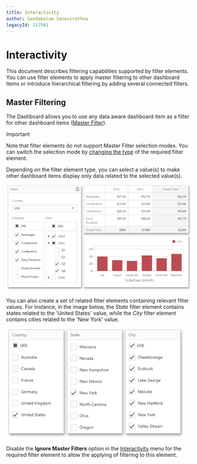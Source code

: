 ```yaml
---
title: Interactivity
author: Sandakelum Senevirathna
legacyId: 117561
---
```

# Interactivity
This document describes filtering capabilities supported by filter elements. You can use filter elements to apply master filtering to other dashboard items or introduce hierarchical filtering by adding several connected filters.

## Master Filtering
The Dashboard allows you to use any data aware dashboard item as a filter for other dashboard items ([Master Filter](../../interactivity/master-filtering.md)).

> [!IMPORTANT]
> Note that filter elements do not support Master Filter selection modes. You can switch the selection mode by [changing the type](filter-elements-overview.md) of the required filter element.

Depending on the filter element type, you can select a value(s) to make other dashboard items display only data related to the selected value(s).

![wdd-filter-elements-interactivity](../../../../images/img125351.png)

You can also create a set of related filter elements containing relevant filter values. For instance, in the image below, the _State_ filter element contains states related to the 'United States' value, while the _City_ filter element contains cities related to the 'New York' value.

![wdd-filter-elements-ignore-group-filter](../../../../images/img125352.png)

Disable the **Ignore Master Filters** option in the [Interactivity](../../ui-elements/dashboard-item-menu.md) menu for the required filter element to allow the applying of filtering to this element.